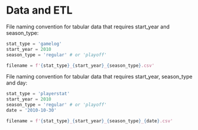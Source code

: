 # Data and ETL

File naming convention for tabular data that requires start_year and season_type:

```python
stat_type = 'gamelog'
start_year = 2010
season_type = 'regular' # or 'playoff'

filename = f'{stat_type}_{start_year}_{season_type}.csv'

```

File naming convention for tabular data that requires start_year, season_type and day:

```python
stat_type = 'playerstat'
start_year = 2010
season_type = 'regular' # or 'playoff'
date = '2010-10-30'

filename = f'{stat_type}_{start_year}_{season_type}_{date}.csv'

```
